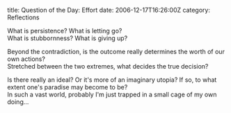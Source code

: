 title: Question of the Day: Effort
date: 2006-12-17T16:26:00Z
category: Reflections

What is persistence? What is letting go?  
What is stubbornness? What is giving up?  

Beyond the contradiction, is the outcome really determines the worth of our own actions?  
Stretched between the two extremes, what decides the true decision?  

Is there really an ideal? Or it's more of an imaginary utopia? If so, to what extent one's paradise may become to be?  
In such a vast world, probably I'm just trapped in a small cage of my own doing…
